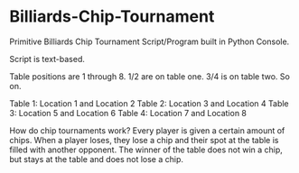 # Billiards-Chip-Tournament
Primitive Billiards Chip Tournament Script/Program built in Python Console.

Script is text-based.

Table positions are 1 through 8. 1/2 are on table one. 3/4 is on table two. So on.

Table 1: Location 1 and Location 2
Table 2: Location 3 and Location 4
Table 3: Location 5 and Location 6
Table 4: Location 7 and Location 8

How do chip tournaments work? Every player is given a certain amount of chips. When a player loses, they lose a chip and their spot at the table is filled with another opponent. The winner of the table does not win a chip, but stays at the table and does not lose a chip.
